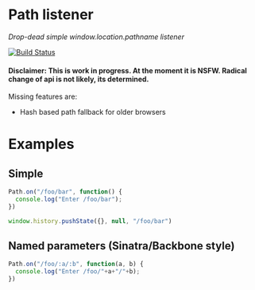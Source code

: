 # Path listener

*Drop-dead simple window.location.pathname listener*

[![Build Status](https://secure.travis-ci.org/bjoerge/path-listener.png)](http://travis-ci.org/bjoerge/path-listener)

#### Disclaimer: This is work in progress. At the moment it is NSFW. Radical change of api is not likely, its determined.

Missing features are:
- Hash based path fallback for older browsers

# Examples

## Simple
```js
Path.on("/foo/bar", function() {
  console.log("Enter /foo/bar");
})

window.history.pushState({}, null, "/foo/bar")
```

## Named parameters (Sinatra/Backbone style)

```js
Path.on("/foo/:a/:b", function(a, b) {
  console.log("Enter /foo/"+a+"/"+b);
})
```